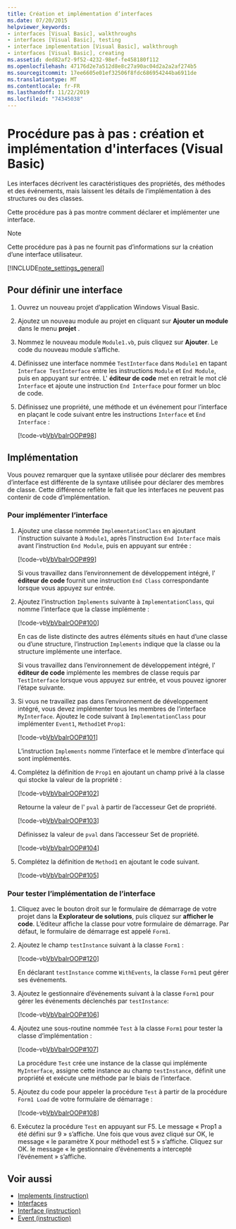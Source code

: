 ```yaml
---
title: Création et implémentation d’interfaces
ms.date: 07/20/2015
helpviewer_keywords:
- interfaces [Visual Basic], walkthroughs
- interfaces [Visual Basic], testing
- interface implementation [Visual Basic], walkthrough
- interfaces [Visual Basic], creating
ms.assetid: ded82af2-9f52-4232-98ef-fe458180f112
ms.openlocfilehash: 47176d2e7a512d8e8c27a90ac04d2a2a2af274b5
ms.sourcegitcommit: 17ee6605e01ef32506f8fdc686954244ba6911de
ms.translationtype: MT
ms.contentlocale: fr-FR
ms.lasthandoff: 11/22/2019
ms.locfileid: "74345038"
---
```

# <a name="walkthrough-creating-and-implementing-interfaces-visual-basic"></a>Procédure pas à pas : création et implémentation d'interfaces (Visual Basic)

Les interfaces décrivent les caractéristiques des propriétés, des méthodes et des événements, mais laissent les détails de l’implémentation à des structures ou des classes.  
  
 Cette procédure pas à pas montre comment déclarer et implémenter une interface.  
  
> [!NOTE]
> Cette procédure pas à pas ne fournit pas d’informations sur la création d’une interface utilisateur.  
  
[!INCLUDE[note_settings_general](~/includes/note-settings-general-md.md)]  
  
## <a name="to-define-an-interface"></a>Pour définir une interface
  
1. Ouvrez un nouveau projet d’application Windows Visual Basic.  
  
2. Ajoutez un nouveau module au projet en cliquant sur **Ajouter un module** dans le menu **projet** .  
  
3. Nommez le nouveau module `Module1.vb`, puis cliquez sur **Ajouter**. Le code du nouveau module s’affiche.  
  
4. Définissez une interface nommée `TestInterface` dans `Module1` en tapant `Interface TestInterface` entre les instructions `Module` et `End Module`, puis en appuyant sur entrée. L' **éditeur de code** met en retrait le mot clé `Interface` et ajoute une instruction `End Interface` pour former un bloc de code.  
  
5. Définissez une propriété, une méthode et un événement pour l’interface en plaçant le code suivant entre les instructions `Interface` et `End Interface` :  
  
     [!code-vb[VbVbalrOOP#98](~/samples/snippets/visualbasic/VS_Snippets_VBCSharp/VbVbalrOOP/VB/OOP.vb#98)]
  
## <a name="implementation"></a>Implémentation

 Vous pouvez remarquer que la syntaxe utilisée pour déclarer des membres d’interface est différente de la syntaxe utilisée pour déclarer des membres de classe. Cette différence reflète le fait que les interfaces ne peuvent pas contenir de code d’implémentation.  
  
### <a name="to-implement-the-interface"></a>Pour implémenter l’interface
  
1. Ajoutez une classe nommée `ImplementationClass` en ajoutant l’instruction suivante à `Module1`, après l’instruction `End Interface` mais avant l’instruction `End Module`, puis en appuyant sur entrée :  
  
     [!code-vb[VbVbalrOOP#99](~/samples/snippets/visualbasic/VS_Snippets_VBCSharp/VbVbalrOOP/VB/OOP.vb#99)]
  
     Si vous travaillez dans l’environnement de développement intégré, l' **éditeur de code** fournit une instruction `End Class` correspondante lorsque vous appuyez sur entrée.  
  
2. Ajoutez l’instruction `Implements` suivante à `ImplementationClass`, qui nomme l’interface que la classe implémente :  
  
     [!code-vb[VbVbalrOOP#100](~/samples/snippets/visualbasic/VS_Snippets_VBCSharp/VbVbalrOOP/VB/OOP.vb#100)]
  
     En cas de liste distincte des autres éléments situés en haut d’une classe ou d’une structure, l’instruction `Implements` indique que la classe ou la structure implémente une interface.  
  
     Si vous travaillez dans l’environnement de développement intégré, l' **éditeur de code** implémente les membres de classe requis par `TestInterface` lorsque vous appuyez sur entrée, et vous pouvez ignorer l’étape suivante.  
  
3. Si vous ne travaillez pas dans l’environnement de développement intégré, vous devez implémenter tous les membres de l’interface `MyInterface`. Ajoutez le code suivant à `ImplementationClass` pour implémenter `Event1`, `Method1`et `Prop1`:  
  
     [!code-vb[VbVbalrOOP#101](~/samples/snippets/visualbasic/VS_Snippets_VBCSharp/VbVbalrOOP/VB/OOP.vb#101)]
  
     L’instruction `Implements` nomme l’interface et le membre d’interface qui sont implémentés.  
  
4. Complétez la définition de `Prop1` en ajoutant un champ privé à la classe qui stocke la valeur de la propriété :  
  
     [!code-vb[VbVbalrOOP#102](~/samples/snippets/visualbasic/VS_Snippets_VBCSharp/VbVbalrOOP/VB/OOP.vb#102)]
  
     Retourne la valeur de l' `pval` à partir de l’accesseur Get de propriété.  
  
     [!code-vb[VbVbalrOOP#103](~/samples/snippets/visualbasic/VS_Snippets_VBCSharp/VbVbalrOOP/VB/OOP.vb#103)]
  
     Définissez la valeur de `pval` dans l’accesseur Set de propriété.  
  
     [!code-vb[VbVbalrOOP#104](~/samples/snippets/visualbasic/VS_Snippets_VBCSharp/VbVbalrOOP/VB/OOP.vb#104)]
  
5. Complétez la définition de `Method1` en ajoutant le code suivant.  
  
     [!code-vb[VbVbalrOOP#105](~/samples/snippets/visualbasic/VS_Snippets_VBCSharp/VbVbalrOOP/VB/OOP.vb#105)]
  
### <a name="to-test-the-implementation-of-the-interface"></a>Pour tester l’implémentation de l’interface
  
1. Cliquez avec le bouton droit sur le formulaire de démarrage de votre projet dans la **Explorateur de solutions**, puis cliquez sur **afficher le code**. L’éditeur affiche la classe pour votre formulaire de démarrage. Par défaut, le formulaire de démarrage est appelé `Form1`.  
  
2. Ajoutez le champ `testInstance` suivant à la classe `Form1` :  
  
     [!code-vb[VbVbalrOOP#120](~/samples/snippets/visualbasic/VS_Snippets_VBCSharp/VbVbalrOOP/VB/OOP.vb#120)]
  
     En déclarant `testInstance` comme `WithEvents`, la classe `Form1` peut gérer ses événements.  
  
3. Ajoutez le gestionnaire d’événements suivant à la classe `Form1` pour gérer les événements déclenchés par `testInstance`:  
  
     [!code-vb[VbVbalrOOP#106](~/samples/snippets/visualbasic/VS_Snippets_VBCSharp/VbVbalrOOP/VB/OOP.vb#106)]
  
4. Ajoutez une sous-routine nommée `Test` à la classe `Form1` pour tester la classe d’implémentation :  
  
     [!code-vb[VbVbalrOOP#107](~/samples/snippets/visualbasic/VS_Snippets_VBCSharp/VbVbalrOOP/VB/OOP.vb#107)]
  
     La procédure `Test` crée une instance de la classe qui implémente `MyInterface`, assigne cette instance au champ `testInstance`, définit une propriété et exécute une méthode par le biais de l’interface.  
  
5. Ajoutez du code pour appeler la procédure `Test` à partir de la procédure `Form1 Load` de votre formulaire de démarrage :  
  
     [!code-vb[VbVbalrOOP#108](~/samples/snippets/visualbasic/VS_Snippets_VBCSharp/VbVbalrOOP/VB/OOP.vb#108)]
  
6. Exécutez la procédure `Test` en appuyant sur F5. Le message « Prop1 a été défini sur 9 » s’affiche. Une fois que vous avez cliqué sur OK, le message « le paramètre X pour méthode1 est 5 » s’affiche. Cliquez sur OK. le message « le gestionnaire d’événements a intercepté l’événement » s’affiche.  
  
## <a name="see-also"></a>Voir aussi

- [Implements (instruction)](../../../../visual-basic/language-reference/statements/implements-statement.md)
- [Interfaces](../../../../visual-basic/programming-guide/language-features/interfaces/index.md)
- [Interface (instruction)](../../../../visual-basic/language-reference/statements/interface-statement.md)
- [Event (instruction)](../../../../visual-basic/language-reference/statements/event-statement.md)
